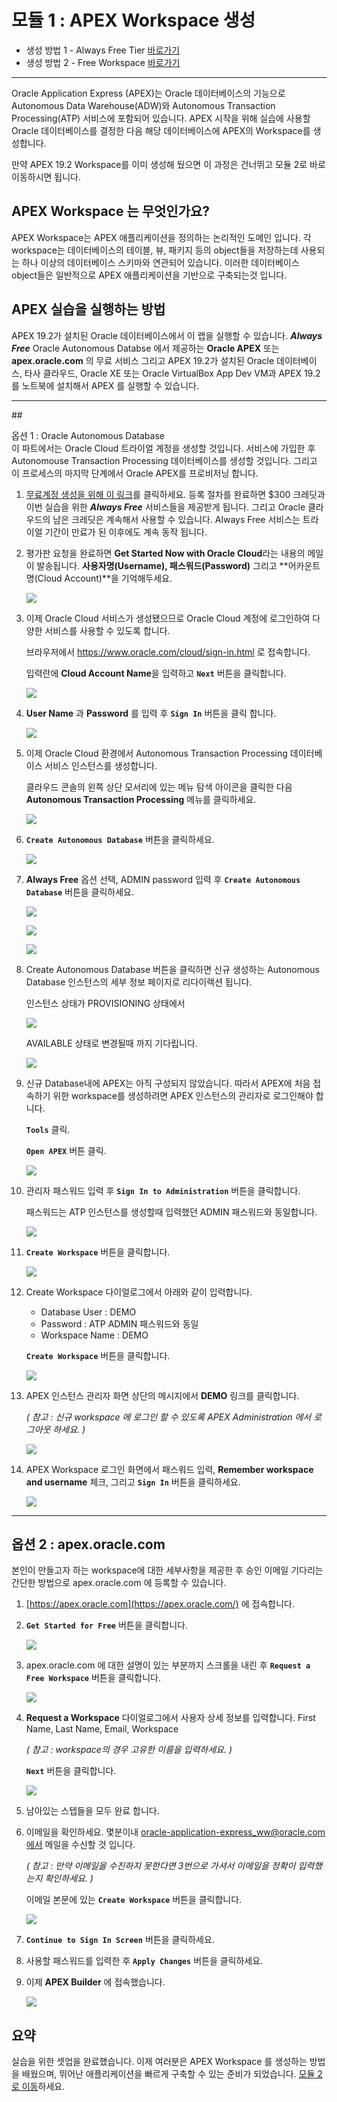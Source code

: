 # 모듈 1 : APEX Workspace 생성
* 생성 방법 1 - Always Free Tier  [바로가기](#opt_1)
* 생성 방법 2 - Free Workspace  [바로가기](#opt_2)
---
Oracle Application Express (APEX)는 Oracle 데이터베이스의 기능으로 Autonomous Data Warehouse(ADW)와 Autonomous Transaction Processing(ATP) 서비스에 포함되어 있습니다. APEX 시작을 위해 실습에 사용할 Oracle 데이터베이스를 결정한 다음 해당 데이터베이스에 APEX의 Workspace를 생성합니다.

만약 APEX 19.2 Workspace를 이미 생성해 뒀으면 이 과정은 건너뛰고 모듈 2로 바로 이동하시면 됩니다.

## APEX Workspace 는 무엇인가요?

APEX Workspace는 APEX 애플리케이션을 정의하는 논리적인 도메인 입니다. 각 workspace는 데이터베이스의 테이블, 뷰, 패키지 등의 object들을 저장하는데 사용되는 하나 이상의 데이터베이스 스키마와 연관되어 있습니다. 이러한 데이터베이스 object들은 일반적으로 APEX 애플리케이션을 기반으로 구축되는것 입니다.

## APEX 실습을 실행하는 방법

APEX 19.2가 설치된 Oracle 데이터베이스에서 이 랩을 실행할 수 있습니다. ***Always Free*** Oracle Autonomous Databse 에서 제공하는 **Oracle APEX** 또는 **apex.oracle.com** 의 무료 서비스 그리고 APEX 19.2가 설치된 Oracle 데이터베이스, 타사 클라우드, Oracle XE 또는 Oracle VirtualBox App Dev VM과 APEX 19.2를 노트북에 설치해서 APEX 를 실행할 수 있습니다.

---
<!--## 옵션 1 : Oracle Autonomous Database -->
##<div id="opt_1"> 옵션 1 : Oracle Autonomous Database</div>
이 파트에서는 Oracle Cloud 트라이얼 계정을 생성할 것입니다. 서비스에 가입한 후 Autonomouse Transaction Processing 데이터베이스를 생성할 것입니다. 그리고 이 프로세스의 마지막 단계에서 Oracle APEX를 프로비저닝 합니다.

1. [무료계정 생성을 위해 이 링크](https://myservices.us.oraclecloud.com/mycloud/signup?language=en&sourceType)를 클릭하세요. 등록 절차를 완료하면 $300 크레딧과 이번 실습을 위한 ***Always Free*** 서비스들을 제공받게 됩니다. 그리고 Oracle 클라우드의 남은 크레딧은 계속해서 사용할 수 있습니다. Always Free 서비스는 트라이얼 기간이 만료가 된 이후에도 계속 동작 됩니다.

2. 평가판 요청을 완료하면 **Get Started Now with Oracle Cloud**라는 내용의 메일이 발송됩니다. **사용자명(Username), 패스워드(Password)** 그리고 **어카운트명(Cloud Account)**을 기억해두세요.

   ![](images/get-started-email.png)

3. 이제 Oracle Cloud 서비스가 생성됐으므로 Oracle Cloud 계정에 로그인하여 다양한 서비스를 사용할 수 있도록 합니다.

   브라우저에서 https://www.oracle.com/cloud/sign-in.html 로 접속합니다.

   입력란에 **Cloud Account Name**을 입력하고 **``Next``** 버튼을 클릭합니다.

   ![](images/enter-oracle-cloud-account-name.png)

4. **User Name** 과 **Password** 를 입력 후 **``Sign In``** 버튼을 클릭 합니다.

   ![](images/enter-user-name-and-password.png)

5. 이제 Oracle Cloud 환경에서 Autonomous Transaction Processing 데이터베이스 서비스 인스턴스를 생성합니다.

   클라우드 콘솔의 왼쪽 상단 모서리에 있는 메뉴 탐색 아이콘을 클릭한 다음 **Autonomous Transaction Processing** 메뉴를 클릭하세요.

   ![](images/select-atp-in-nav-menu.png)

6. **``Create Autonomous Database``** 버튼을 클릭하세요.

   ![](images/click-create-autonomous-database.png)

7. **Always Free** 옵션 선택, ADMIN password 입력 후 **``Create Autonomous Database``** 버튼을 클릭하세요.

   ![](images/atp-settings-1.png)

   ![](images/atp-settings-2.png)

   ![](images/atp-settings-3.png)

8. Create Autonomous Database 버튼을 클릭하면 신규 생성하는 Autonomous Database 인스턴스의 세부 정보 페이지로 리다이렉션 됩니다.

   인스턴스 상태가 PROVISIONING 상태에서

   ![](images/status-provisioning.png)

   AVAILABLE 상태로 변경될때 까지 기다립니다.

   ![](images/status-available.png)

9. 신규 Database내에 APEX는 아직 구성되지 않았습니다. 따라서 APEX에 처음 접속하기 위한 workspace를 생성하려면 APEX 인스턴스의 관리자로 로그인해야 합니다.

   **``Tools``** 클릭.

   **``Open APEX``** 버튼 클릭.

   ![](images/click-apex.png)

10. 관리자 패스워드 입력 후 **``Sign In to Administration``** 버튼을 클릭합니다.

    패스워드는 ATP 인스턴스를 생성할때 입력했던 ADMIN 패스워드와 동일합니다.

    ![](images/log-in-as-admin.png)

11. **``Create Workspace``** 버튼을 클릭합니다.

    ![](images/welcome-create-workspace.png)

12. Create Workspace 다이얼로그에서 아래와 같이 입력합니다.

    - Database User : DEMO
    - Password : ATP ADMIN 패스워드와 동일
    - Workspace Name : DEMO

    **``Create Workspace``** 버튼을 클릭합니다.

    ![](images/create-workspace.png)

13. APEX 인스턴스 관리자 화면 상단의 메시지에서 **DEMO** 링크를 클릭합니다.

    *( 참고 : 신규 workspace 에 로그인 할 수 있도록 APEX Administration 에서 로그아웃 하세요. )*

    ![](images/log-out-from-admin.png)

14. APEX Workspace 로그인 화면에서 패스워드 입력, **Remember workspace and username** 체크, 그리고 **``Sign In``** 버튼을 클릭하세요.

    ![](images/log-in-to-workspace.png)

    
---
<!-- ## 옵션2 : apex.oracle.com -->
## <div id="opt_2"> 옵션 2 : apex.oracle.com</div>

본인이 만들고자 하는 workspace에 대한 세부사항을 제공한 후 승인 이메일 기다리는 간단한 방법으로 apex.oracle.com 에 등록할 수 있습니다.

1. [https://apex.oracle.com](https://apex.oracle.com/) 에 접속합니다.

2. **``Get Started for Free``** 버튼을 클릭합니다.

   ![](images/get-started.png)

3. apex.oracle.com 에 대한 설명이 있는 부분까지 스크롤을 내린 후  **``Request a Free Workspace``** 버튼을 클릭합니다.

   ![](images/request-workspace.png)

4. **Request a Workspace** 다이얼로그에서 사용자 상세 정보를 입력합니다. First Name, Last Name, Email, Workspace

   *( 참고 : workspace의 경우 고유한 이름을 입력하세요. )*

   **``Next``** 버튼을 클릭합니다.

   ![](images/request-a-workspace.png)

5. 남아있는 스텝들을 모두 완료 합니다.

6. 이메일을 확인하세요. 몇분이내 oracle-application-express_ww@oracle.com에서 메일을 수신할 것 입니다.

   *( 참고 : 만약 이메일을 수진하지 못한다면 3번으로 가셔서 이메일을 정확이 입력했는지 확인하세요. )*

   이메일 본문에 있는 **``Create Workspace``** 버튼을 클릭합니다.

   ![](images/create-aoc-workspace.png)

7. **``Continue to Sign In Screen``** 버튼을 클릭하세요.

8. 사용할 패스워드를 입력한 후 **``Apply Changes``** 버튼을 클릭하세요.

9. 이제 **APEX Builder** 에 접속했습니다.

   ![](images/apex-builder.png)



## 요약

실습을 위한 셋업을 완료했습니다. 이제 여러분은 APEX Workspace 를 생성하는 방법을 배웠으며, 뛰어난 애플리케이션을 빠르게 구축할 수 있는 준비가 되었습니다. [모듈 2로 이동](Module2.md)하세요.
